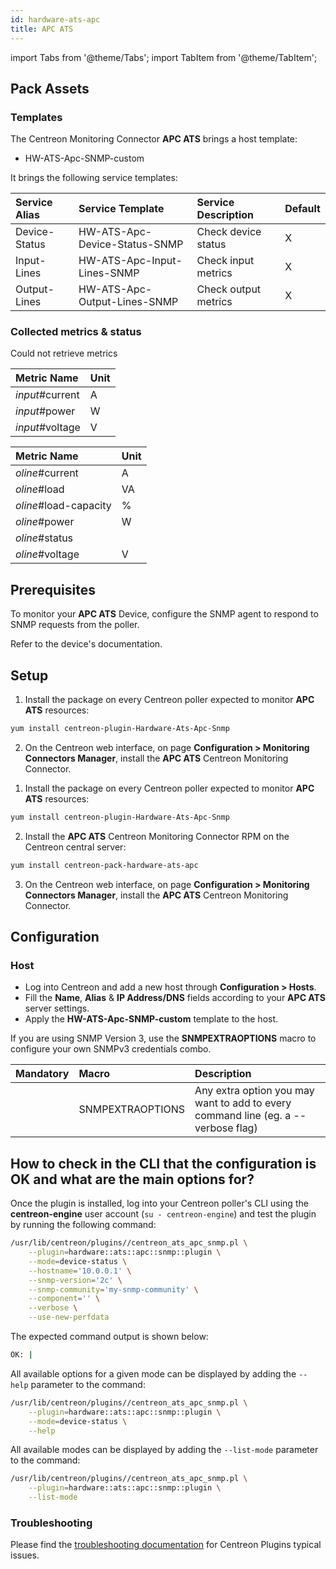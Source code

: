 ```yaml
---
id: hardware-ats-apc
title: APC ATS
---
```

import Tabs from '@theme/Tabs';
import TabItem from '@theme/TabItem';

## Pack Assets

### Templates

The Centreon Monitoring Connector **APC ATS** brings a host template:

* HW-ATS-Apc-SNMP-custom

It brings the following service templates:

| Service Alias | Service Template              | Service Description  | Default |
|:--------------|:------------------------------|:---------------------|:--------|
| Device-Status | HW-ATS-Apc-Device-Status-SNMP | Check device status  | X       |
| Input-Lines   | HW-ATS-Apc-Input-Lines-SNMP   | Check input metrics  | X       |
| Output-Lines  | HW-ATS-Apc-Output-Lines-SNMP  | Check output metrics | X       |

### Collected metrics & status

<Tabs groupId="sync">
<TabItem value="Device-Status" label="Device-Status">

Could not retrieve metrics

</TabItem>
<TabItem value="Input-Lines" label="Input-Lines">

| Metric Name     | Unit  |
|:----------------|:------|
| *input*#current | A     |
| *input*#power   | W     |
| *input*#voltage | V     |

</TabItem>
<TabItem value="Output-Lines" label="Output-Lines">

| Metric Name           | Unit  |
|:----------------------|:------|
| *oline*#current       | A     |
| *oline*#load          | VA    |
| *oline*#load-capacity | %     |
| *oline*#power         | W     |
| *oline*#status        |       |
| *oline*#voltage       | V     |

</TabItem>
</Tabs>

## Prerequisites

To monitor your **APC ATS** Device, configure the SNMP agent to respond to SNMP requests from the poller. 

Refer to the device's documentation. 

## Setup

<Tabs groupId="sync">
<TabItem value="Online License" label="Online License">

1. Install the package on every Centreon poller expected to monitor **APC ATS** resources:

```bash
yum install centreon-plugin-Hardware-Ats-Apc-Snmp
```

2. On the Centreon web interface, on page **Configuration > Monitoring Connectors Manager**, install the **APC ATS** Centreon Monitoring Connector.

</TabItem>
<TabItem value="Offline License" label="Offline License">

1. Install the package on every Centreon poller expected to monitor **APC ATS** resources:

```bash
yum install centreon-plugin-Hardware-Ats-Apc-Snmp
```

2. Install the **APC ATS** Centreon Monitoring Connector RPM on the Centreon central server:

```bash
yum install centreon-pack-hardware-ats-apc
```

3. On the Centreon web interface, on page **Configuration > Monitoring Connectors Manager**, install the **APC ATS** Centreon Monitoring Connector.

</TabItem>
</Tabs>

## Configuration

### Host

* Log into Centreon and add a new host through **Configuration > Hosts**.
* Fill the **Name**, **Alias** & **IP Address/DNS** fields according to your **APC ATS** server settings.
* Apply the **HW-ATS-Apc-SNMP-custom** template to the host.

If you are using SNMP Version 3, use the **SNMPEXTRAOPTIONS** macro to configure
your own SNMPv3 credentials combo.

| Mandatory   | Macro            | Description                                                                            |
|:------------|:-----------------|:---------------------------------------------------------------------------------------|
|             | SNMPEXTRAOPTIONS | Any extra option you may want to add to every command line (eg. a --verbose flag)      |

## How to check in the CLI that the configuration is OK and what are the main options for?

Once the plugin is installed, log into your Centreon poller's CLI using the
**centreon-engine** user account (`su - centreon-engine`) and test the plugin by
running the following command:

```bash
/usr/lib/centreon/plugins//centreon_ats_apc_snmp.pl \
    --plugin=hardware::ats::apc::snmp::plugin \
    --mode=device-status \
    --hostname='10.0.0.1' \
    --snmp-version='2c' \
    --snmp-community='my-snmp-community' \
    --component='' \
    --verbose \
    --use-new-perfdata
```

The expected command output is shown below:

```bash
OK: | 
```

All available options for a given mode can be displayed by adding the
`--help` parameter to the command:

```bash
/usr/lib/centreon/plugins//centreon_ats_apc_snmp.pl \
    --plugin=hardware::ats::apc::snmp::plugin \
    --mode=device-status \
    --help
```

All available modes can be displayed by adding the `--list-mode` parameter to
the command:

```bash
/usr/lib/centreon/plugins//centreon_ats_apc_snmp.pl \
    --plugin=hardware::ats::apc::snmp::plugin \
    --list-mode
```

### Troubleshooting

Please find the [troubleshooting documentation](../getting-started/how-to-guides/troubleshooting-plugins.md)
for Centreon Plugins typical issues.
